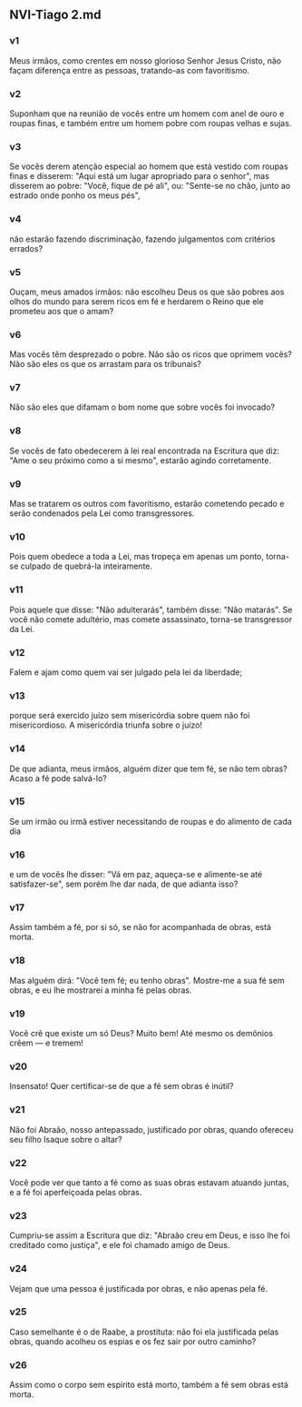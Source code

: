 ## NVI-Tiago 2.md
### v1
 Meus irmãos, como crentes em nosso glorioso Senhor Jesus Cristo, não façam diferença entre as pessoas, tratando-as com favoritismo.
### v2
 Suponham que na reunião de vocês entre um homem com anel de ouro e roupas finas, e também entre um homem pobre com roupas velhas e sujas.
### v3
 Se vocês derem atenção especial ao homem que está vestido com roupas finas e disserem: "Aqui está um lugar apropriado para o senhor", mas disserem ao pobre: "Você, fique de pé ali", ou: "Sente-se no chão, junto ao estrado onde ponho os meus pés",
### v4
 não estarão fazendo discriminação, fazendo julgamentos com critérios errados?
### v5
 Ouçam, meus amados irmãos: não escolheu Deus os que são pobres aos olhos do mundo para serem ricos em fé e herdarem o Reino que ele prometeu aos que o amam?
### v6
 Mas vocês têm desprezado o pobre. Não são os ricos que oprimem vocês? Não são eles os que os arrastam para os tribunais?
### v7
 Não são eles que difamam o bom nome que sobre vocês foi invocado?
### v8
 Se vocês de fato obedecerem à lei real encontrada na Escritura que diz: "Ame o seu próximo como a si mesmo", estarão agindo corretamente.
### v9
 Mas se tratarem os outros com favoritismo, estarão cometendo pecado e serão condenados pela Lei como transgressores.
### v10
 Pois quem obedece a toda a Lei, mas tropeça em apenas um ponto, torna-se culpado de quebrá-la inteiramente.
### v11
 Pois aquele que disse: "Não adulterarás", também disse: "Não matarás". Se você não comete adultério, mas comete assassinato, torna-se transgressor da Lei.
### v12
 Falem e ajam como quem vai ser julgado pela lei da liberdade;
### v13
 porque será exercido juízo sem misericórdia sobre quem não foi misericordioso. A misericórdia triunfa sobre o juízo!
### v14
 De que adianta, meus irmãos, alguém dizer que tem fé, se não tem obras? Acaso a fé pode salvá-lo?
### v15
 Se um irmão ou irmã estiver necessitando de roupas e do alimento de cada dia
### v16
 e um de vocês lhe disser: "Vá em paz, aqueça-se e alimente-se até satisfazer-se", sem porém lhe dar nada, de que adianta isso?
### v17
 Assim também a fé, por si só, se não for acompanhada de obras, está morta.
### v18
 Mas alguém dirá: "Você tem fé; eu tenho obras". Mostre-me a sua fé sem obras, e eu lhe mostrarei a minha fé pelas obras.
### v19
 Você crê que existe um só Deus? Muito bem! Até mesmo os demônios crêem — e tremem!
### v20
 Insensato! Quer certificar-se de que a fé sem obras é inútil?
### v21
 Não foi Abraão, nosso antepassado, justificado por obras, quando ofereceu seu filho Isaque sobre o altar?
### v22
 Você pode ver que tanto a fé como as suas obras estavam atuando juntas, e a fé foi aperfeiçoada pelas obras.
### v23
 Cumpriu-se assim a Escritura que diz: "Abraão creu em Deus, e isso lhe foi creditado como justiça", e ele foi chamado amigo de Deus.
### v24
 Vejam que uma pessoa é justificada por obras, e não apenas pela fé.
### v25
 Caso semelhante é o de Raabe, a prostituta: não foi ela justificada pelas obras, quando acolheu os espias e os fez sair por outro caminho?
### v26
 Assim como o corpo sem espírito está morto, também a fé sem obras está morta.
